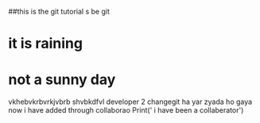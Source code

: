 ##this is the git tutorial
s be git 
# it is raining
# not a sunny day
 vkhebvkrbvrkjvbrb shvbkdfvl
  developer 2 changegit 
ha yar zyada ho gaya
now i have added through collaborao
Print(' i have been a collaberator')
